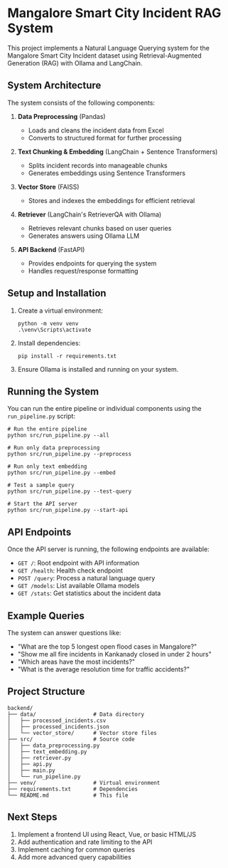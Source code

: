 # Mangalore Smart City Incident RAG System

This project implements a Natural Language Querying system for the Mangalore Smart City Incident dataset using Retrieval-Augmented Generation (RAG) with Ollama and LangChain.

## System Architecture

The system consists of the following components:

1. **Data Preprocessing** (Pandas)
   - Loads and cleans the incident data from Excel
   - Converts to structured format for further processing

2. **Text Chunking & Embedding** (LangChain + Sentence Transformers)
   - Splits incident records into manageable chunks
   - Generates embeddings using Sentence Transformers

3. **Vector Store** (FAISS)
   - Stores and indexes the embeddings for efficient retrieval

4. **Retriever** (LangChain's RetrieverQA with Ollama)
   - Retrieves relevant chunks based on user queries
   - Generates answers using Ollama LLM

5. **API Backend** (FastAPI)
   - Provides endpoints for querying the system
   - Handles request/response formatting

## Setup and Installation

1. Create a virtual environment:
   ```
   python -m venv venv
   .\venv\Scripts\activate
   ```

2. Install dependencies:
   ```
   pip install -r requirements.txt
   ```

3. Ensure Ollama is installed and running on your system.

## Running the System

You can run the entire pipeline or individual components using the `run_pipeline.py` script:

```
# Run the entire pipeline
python src/run_pipeline.py --all

# Run only data preprocessing
python src/run_pipeline.py --preprocess

# Run only text embedding
python src/run_pipeline.py --embed

# Test a sample query
python src/run_pipeline.py --test-query

# Start the API server
python src/run_pipeline.py --start-api
```

## API Endpoints

Once the API server is running, the following endpoints are available:

- `GET /`: Root endpoint with API information
- `GET /health`: Health check endpoint
- `POST /query`: Process a natural language query
- `GET /models`: List available Ollama models
- `GET /stats`: Get statistics about the incident data

## Example Queries

The system can answer questions like:

- "What are the top 5 longest open flood cases in Mangalore?"
- "Show me all fire incidents in Kankanady closed in under 2 hours"
- "Which areas have the most incidents?"
- "What is the average resolution time for traffic accidents?"

## Project Structure

```
backend/
├── data/                  # Data directory
│   ├── processed_incidents.csv
│   ├── processed_incidents.json
│   └── vector_store/      # Vector store files
├── src/                   # Source code
│   ├── data_preprocessing.py
│   ├── text_embedding.py
│   ├── retriever.py
│   ├── api.py
│   ├── main.py
│   └── run_pipeline.py
├── venv/                  # Virtual environment
├── requirements.txt       # Dependencies
└── README.md              # This file
```

## Next Steps

1. Implement a frontend UI using React, Vue, or basic HTML/JS
2. Add authentication and rate limiting to the API
3. Implement caching for common queries
4. Add more advanced query capabilities
